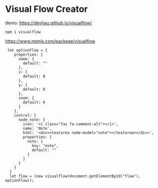 # Visual Flow Creator

demo: https://devhau.github.io/visualflow/

```
npm i visualflow
```

https://www.npmjs.com/package/visualflow

```
 let optionFlow = {
    properties: {
      name: {
        default: ""
      },
      x: {
        default: 0
      },
      y: {
        default: 0
      },
      zoom: {
        default: 0
      }
    },
    control: {
      node_note: {
        icon: '<i class="fas fa-comment-alt"></i>',
        name: 'Note',
        html: '<div><textarea node:model="note"></textarea></div>',
        properties: {
          note: {
            key: "note",
            default: ""
          }
        }
      }
    }
  }
  let flow = (new visualflow(document.getElementById("flow"), optionFlow));
```
